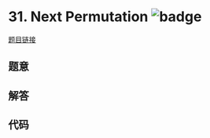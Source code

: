 # 31. Next Permutation ![badge](https://img.shields.io/badge/-medium-yellow?style=flat-square)

[题目链接](https://leetcode.com/problems/next-permutation)

## 题意

## 解答

## 代码


